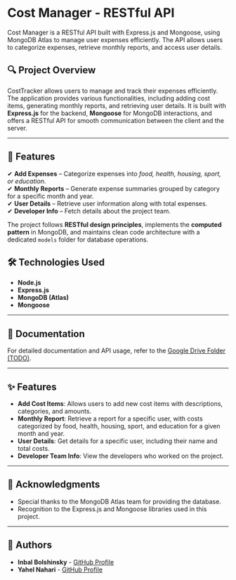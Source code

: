 # Cost Manager - RESTful API

Cost Manager is a RESTful API built with Express.js and Mongoose, using MongoDB Atlas to manage user expenses efficiently.
The API allows users to categorize expenses, retrieve monthly reports, and access user details.


## 🔍 **Project Overview**
CostTracker allows users to manage and track their expenses efficiently. The application provides various functionalities, including adding cost items, generating monthly reports, and retrieving user details. It is built with **Express.js** for the backend, **Mongoose** for MongoDB interactions, and offers a RESTful API for smooth communication between the client and the server.

---

## 🚀 Features

✔ **Add Expenses** – Categorize expenses into *food, health, housing, sport, or education*.  
✔ **Monthly Reports** – Generate expense summaries grouped by category for a specific month and year.  
✔ **User Details** – Retrieve user information along with total expenses.  
✔ **Developer Info** – Fetch details about the project team.  

The project follows **RESTful design principles**, implements the **computed pattern** in MongoDB, and maintains clean code architecture with a dedicated `models` folder for database operations.

## 🛠 Technologies Used

- **Node.js**
- **Express.js**
- **MongoDB (Atlas)**
- **Mongoose**

---

## 📄 **Documentation**
For detailed documentation and API usage, refer to the [Google Drive Folder (TODO)](TODO).

---

## ✨ **Features**
+ **Add Cost Items**: Allows users to add new cost items with descriptions, categories, and amounts.
+ **Monthly Report**: Retrieve a report for a specific user, with costs categorized by food, health, housing, sport, and education for a given month and year.
+ **User Details**: Get details for a specific user, including their name and total costs.
+ **Developer Team Info**: View the developers who worked on the project.

---

## 🙌 **Acknowledgments**
+ Special thanks to the MongoDB Atlas team for providing the database.
+ Recognition to the Express.js and Mongoose libraries used in this project.

---

## 👥 **Authors**
+ **Inbal Bolshinsky** - [GitHub Profile](https://github.com/InbalBolshinsky)
+ **Yahel Nahari** - [GitHub Profile](https://github.com/Yaheln)


